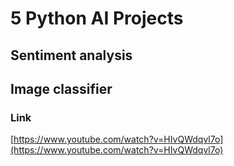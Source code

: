 # 5 Python AI Projects

## Sentiment analysis

## Image classifier

### Link
[https://www.youtube.com/watch?v=HIvQWdqvl7o](https://www.youtube.com/watch?v=HIvQWdqvl7o)
